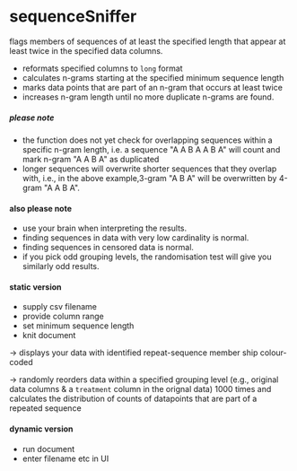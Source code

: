 # sequenceSniffer

flags members of sequences of at least the specified length that appear at least twice in the specified data columns.

  * reformats specified columns to `long` format
  * calculates n-grams starting at the specified minimum sequence length
  * marks data points that are part of an n-gram that occurs at least twice
  * increases n-gram length until no more duplicate n-grams are found.
  
 ##### please note
 
 * the function does not yet check for overlapping sequences within a specific n-gram length, i.e. a sequence "A A B A A B A" will count and mark n-gram "A A B A" as duplicated
 * longer sequences will overwrite shorter sequences that they overlap with, i.e., in the above example,3-gram "A B A" will be overwritten by 4-gram "A A B A".

#### also please note

  * use your brain when interpreting the results.
  * finding sequences in data with very low cardinality is normal.
  * finding sequences in censored data is normal.
  * if you pick odd grouping levels, the randomisation test will give you similarly odd results.

#### static version

  * supply csv filename  
  * provide column range
  * set minimum sequence length
  * knit document
  
  -> displays your data with identified repeat-sequence member ship colour-coded
  
  -> randomly reorders data within a specified grouping level (e.g., original data columns & a `treatment` column in the orignal data) 1000 times and calculates the distribution of counts of datapoints that are part of a repeated sequence
  
#### dynamic version
  * run document
  * enter filename etc in UI
